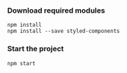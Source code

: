 ### Download required modules
``` 
npm install 
npm install --save styled-components
```

### Start the project
``` 
npm start 
```
